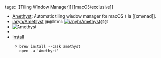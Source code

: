 tags:: [[Tiling Window Manager]] [[macOS/exclusive]]

- [Amethyst](https://ianyh.com/amethyst/): Automatic tiling window manager for macOS à la [[xmonad]].
- [ianyh/Amethyst](https://github.com/ianyh/Amethyst)
  @@html: <a href="https://github.com/ianyh/Amethyst/"><img src="https://github-readme-stats-astronomer.vercel.app/api/pin/?username=ianyh&repo=Amethyst&theme=tokyonight" alt="ianyh/Amethyst"/></a>@@
- ![Amethyst](https://camo.githubusercontent.com/ab89879d2c2787c37c55d2d2cbb1ce95a42355f747c2a890873fa22aa08dcee4/68747470733a2f2f69616e79682e636f6d2f616d6574687973742f696d616765732f77696e646f77732e706e67)
-
- [Install](https://github.com/ianyh/Amethyst/#getting-amethyst)
	- ```shell
	  brew install --cask amethyst
	  open -a 'Amethyst'
	  ```